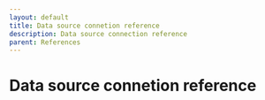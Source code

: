```yaml
---
layout: default
title: Data source connetion reference
description: Data source connection reference
parent: References
---
```


# Data source connetion reference